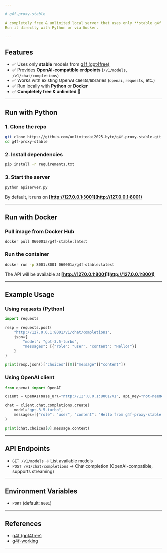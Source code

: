 ```yaml
---

# g4f-proxy-stable

A completely free & unlimited local server that uses only **stable g4f models** and provides an **OpenAI-compatible API**.
Run it directly with Python or via Docker.

---
```


## Features

* ✅ Uses only **stable** models from [g4f (gpt4free)](https://github.com/xtekky/gpt4free)
* ✅ Provides **OpenAI-compatible endpoints** (`/v1/models`, `/v1/chat/completions`)
* ✅ Works with existing OpenAI clients/libraries (`openai`, `requests`, etc.)
* ✅ Run locally with **Python** or **Docker**
* ✅ **Completely free & unlimited** 🚀

---

## Run with Python

### 1. Clone the repo

```bash
git clone https://github.com/unlimitedai2025-byte/g4f-proxy-stable.git
cd g4f-proxy-stable
```

### 2. Install dependencies

```bash
pip install -r requirements.txt
```

### 3. Start the server

```bash
python apiserver.py
```

By default, it runs on **[http://127.0.0.1:8001](http://127.0.0.1:8001)**

---

## Run with Docker

### Pull image from Docker Hub

```bash
docker pull 060001a/g4f-stable:latest
```

### Run the container

```bash
docker run -p 8001:8001 060001a/g4f-stable:latest
```

The API will be available at **[http://127.0.0.1:8001](http://127.0.0.1:8001)**

---

## Example Usage

### Using `requests` (Python)

```python
import requests

resp = requests.post(
    "http://127.0.0.1:8001/v1/chat/completions",
    json={
        "model": "gpt-3.5-turbo",
        "messages": [{"role": "user", "content": "Hello!"}]
    }
)

print(resp.json()["choices"][0]["message"]["content"])
```

### Using OpenAI client

```python
from openai import OpenAI

client = OpenAI(base_url="http://127.0.0.1:8001/v1", api_key="not-needed")

chat = client.chat.completions.create(
    model="gpt-3.5-turbo",
    messages=[{"role": "user", "content": "Hello from g4f-proxy-stable!"}]
)

print(chat.choices[0].message.content)
```

---

## API Endpoints

* `GET /v1/models` → List available models
* `POST /v1/chat/completions` → Chat completion (OpenAI-compatible, supports streaming)

---

## Environment Variables

* `PORT` (default: `8001`)

---

## References

* [g4f (gpt4free)](https://github.com/xtekky/gpt4free)
* [g4f-working](https://github.com/maruf009sultan/g4f-working)

---
